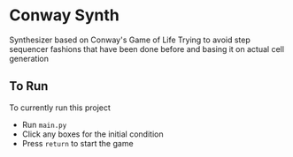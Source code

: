 # Conway Synth
Synthesizer based on Conway's Game of Life
Trying to avoid step sequencer fashions that have been done before and basing it on actual cell generation

## To Run
To currently run this project
- Run `main.py`
- Click any boxes for the initial condition
- Press `return` to start the game
